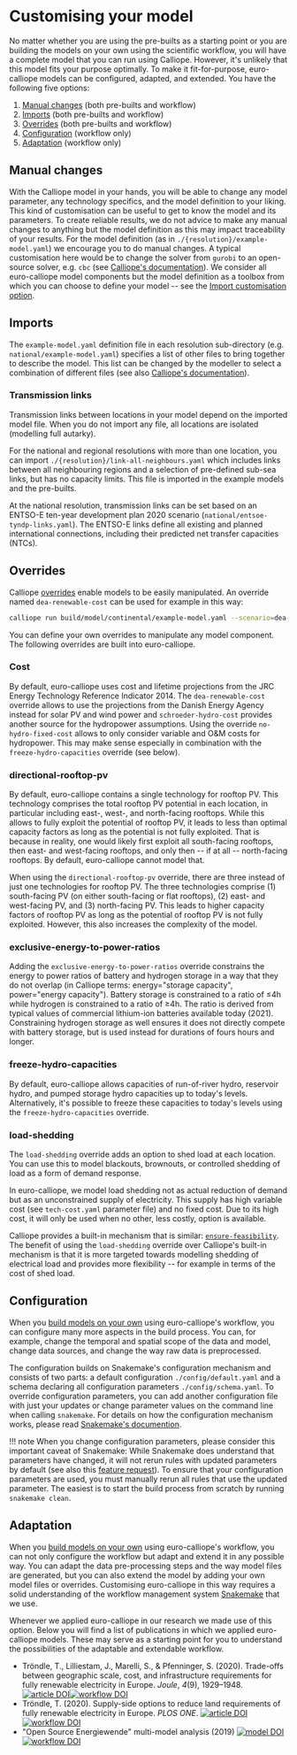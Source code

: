 # Customising your model

No matter whether you are using the pre-builts as a starting point or you are building the models on your own using the scientific workflow, you will have a complete model that you can run using Calliope. However, it's unlikely that this model fits your purpose optimally. To make it fit-for-purpose, euro-calliope models can be configured, adapted, and extended. You have the following five options:

1. [Manual changes](./customisation.md#manual-changes) (both pre-builts and workflow)
2. [Imports](./customisation.md#file-imports) (both pre-builts and workflow)
3. [Overrides](./customisation.md#overrides) (both pre-builts and workflow)
4. [Configuration](./customisation.md#configuration) (workflow only)
5. [Adaptation](./customisation.md#adaptation) (workflow only)

## Manual changes

With the Calliope model in your hands, you will be able to change any model parameter, any technology specifics, and the model definition to your liking. This kind of customisation can be useful to get to know the model and its parameters. To create reliable results, we do not advice to make any manual changes to anything but the model definition as this may impact traceability of your results. For the model definition (as in `./{resolution}/example-model.yaml`) we encourage you to do manual changes. A typical customisation here would be to change the solver from `gurobi` to an open-source solver, e.g. `cbc` (see [Calliope's documentation](https://calliope.readthedocs.io/en/v0.6.7/user/config_defaults.html#run-configuration)). We consider all euro-calliope model components but the model definition as a toolbox from which you can choose to define your model -- see the [Import customisation option](./customisation.md#imports).

## Imports

The `example-model.yaml` definition file in each resolution sub-directory (e.g. `national/example-model.yaml`) specifies a list of other files to bring together to describe the model. This list can be changed by the modeller to select a combination of different files (see also [Calliope's documentation](https://calliope.readthedocs.io/en/v0.6.7/user/building.html#files-that-define-a-model)).

### Transmission links

Transmission links between locations in your model depend on the imported model file. When you do not import any file, all locations are isolated (modelling full autarky).

For the national and regional resolutions with more than one location, you can import `./{resolution}/link-all-neighbours.yaml` which includes links between all neighbouring regions and a selection of pre-defined sub-sea links, but has no capacity limits. This file is imported in the example models and the pre-builts.

At the national resolution, transmission links can be set based on an ENTSO-E ten-year development plan 2020 scenario (`national/entsoe-tyndp-links.yaml`). The ENTSO-E links define all existing and planned international connections, including their predicted net transfer capacities (NTCs).

## Overrides

Calliope [overrides](https://calliope.readthedocs.io/en/v0.6.7/user/building.html#scenarios-and-overrides) enable models to be easily manipulated. An override named `dea-renewable-cost` can be used for example in this way:

```bash
calliope run build/model/continental/example-model.yaml --scenario=dea-renewable-cost
```

You can define your own overrides to manipulate any model component. The following overrides are built into euro-calliope.

### Cost

By default, euro-calliope uses cost and lifetime projections from the JRC Energy Technology Reference Indicator 2014. The `dea-renewable-cost` override allows to use the projections from the Danish Energy Agency instead for solar PV and wind power and `schroeder-hydro-cost` provides another source for the hydropower assumptions. Using the override `no-hydro-fixed-cost` allows to only consider variable and O&M costs for hydropower. This may make sense especially in combination with the `freeze-hydro-capacities` override (see below).

### directional-rooftop-pv

By default, euro-calliope contains a single technology for rooftop PV. This technology comprises the total rooftop PV potential in each location, in particular including east-, west-, and north-facing rooftops. While this allows to fully exploit the potential of rooftop PV, it leads to less than optimal capacity factors as long as the potential is not fully exploited. That is because in reality, one would likely first exploit all south-facing rooftops, then east- and west-facing rooftops, and only then -- if at all -- north-facing rooftops. By default, euro-calliope cannot model that.

When using the `directional-rooftop-pv` override, there are three instead of just one technologies for rooftop PV. The three technologies comprise (1) south-facing PV (on either south-facing or flat rooftops), (2) east- and west-facing PV, and (3) north-facing PV. This leads to higher capacity factors of rooftop PV as long as the potential of rooftop PV is not fully exploited. However, this also increases the complexity of the model.

### exclusive-energy-to-power-ratios

Adding the `exclusive-energy-to-power-ratios` override constrains the energy to power ratios of battery and hydrogen storage in a way that they do not overlap (in Calliope terms: energy="storage capacity", power="energy capacity"). Battery storage is constrained to a ratio of ≤4h while hydrogen is constrained to a ratio of ≥4h. The ratio is derived from typical values of commercial lithium-ion batteries available today (2021). Constraining hydrogen storage as well ensures it does not directly compete with battery storage, but is used instead for durations of fours hours and longer.

### freeze-hydro-capacities

By default, euro-calliope allows capacities of run-of-river hydro, reservoir hydro, and pumped storage hydro capacities up to today's levels. Alternatively, it's possible to freeze these capacities to today's levels using the `freeze-hydro-capacities` override.

### load-shedding

The `load-shedding` override adds an option to shed load at each location. You can use this to model blackouts, brownouts, or controlled shedding of load as a form of demand response.

In euro-calliope, we model load shedding not as actual reduction of demand but as an unconstrained supply of electricity. This supply has high variable cost (see `tech-cost.yaml` parameter file) and no fixed cost. Due to its high cost, it will only be used when no other, less costly, option is available.

Calliope provides a built-in mechanism that is similar: [`ensure-feasibility`](https://calliope.readthedocs.io/en/v0.6.7/user/building.html#allowing-for-unmet-demand). The benefit of using the `load-shedding` override over Calliope's built-in mechanism is that it is more targeted towards modelling shedding of electrical load and provides more flexibility -- for example in terms of the cost of shed load.

## Configuration

When you [build models on your own](./build.md) using euro-calliope's workflow, you can configure many more aspects in the build process. You can, for example, change the temporal and spatial scope of the data and model, change data sources, and change the way raw data is preprocessed.

The configuration builds on Snakemake's configuration mechanism and consists of two parts: a default configuration `./config/default.yaml` and a schema declaring all configuration parameters `./config/schema.yaml`. To override configuration parameters, you can add another configuration file with just your updates or change parameter values on the command line when calling `snakemake`. For details on how the configuration mechanism works, please read [Snakemake's documention](https://snakemake.readthedocs.io/en/v6.1.1/snakefiles/configuration.html).

!!! note
    When you change configuration parameters, please consider this important caveat of Snakemake: While Snakemake does understand that parameters have changed, it will not rerun rules with updated parameters by default (see also this [feature request](https://github.com/snakemake/snakemake/issues/976)). To ensure that your configuration parameters are used, you must manually rerun all rules that use the updated parameter. The easiest is to start the build process from scratch by running `snakemake clean`.

## Adaptation

When you [build models on your own](./build.md) using euro-calliope's workflow, you can not only configure the workflow but adapt and extend it in any possible way. You can adapt the data pre-processing steps and the way model files are generated, but you can also extend the model by adding your own model files or overrides. Customising euro-calliope in this way requires a solid understanding of the workflow management system [Snakemake](https://snakemake.readthedocs.io/en/v6.1.1/index.html) that we use.

Whenever we applied euro-calliope in our research we made use of this option. Below you will find a list of publications in which we applied euro-calliope models. These may serve as a starting point for you to understand the possibilities of the adaptable and extendable workflow.

* Tröndle, T., Lilliestam, J., Marelli, S., &#38; Pfenninger, S. (2020). Trade-offs between geographic scale, cost, and infrastructure requirements for fully renewable electricity in Europe. <i>Joule</i>, <i>4</i>(9), 1929–1948. [![article DOI](https://img.shields.io/badge/article-10.1016/j.joule.2020.07.018-blue)](https://doi.org/10.1016/j.joule.2020.07.018)[![workflow DOI](https://img.shields.io/badge/workflow-10.5281/zenodo.3950774-blue)](https://doi.org/10.5281/zenodo.3950774)
* Tröndle, T. (2020). Supply-side options to reduce land requirements of fully renewable electricity in Europe. <i>PLOS ONE</i>. [![article DOI](https://img.shields.io/badge/article-10.1371/journal.pone.0236958-blue)](https://doi.org/10.1371/journal.pone.0236958)[![workflow DOI](https://img.shields.io/badge/workflow-10.5281/zenodo.3956530-blue)](https://doi.org/10.5281/zenodo.3956530)
* "Open Source Energiewende" multi-model analysis (2019) [![model DOI](https://img.shields.io/badge/model-10.5281/zenodo.4085047-blue)](https://doi.org/10.5281/zenodo.4085047)[![workflow DOI](https://img.shields.io/badge/workflow-github/ose-blue)](https://github.com/timtroendle/calliope-in-ose-model-comparison)



